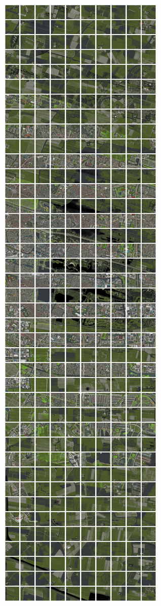 <html>
<div>
<img src="https://github.com/HakkaTjakka/NL_TILE_MAP/blob/main/18/637/-1069/r.6370.-10690.png" height="44" width="44">
<img src="https://github.com/HakkaTjakka/NL_TILE_MAP/blob/main/18/637/-1069/r.6371.-10690.png" height="44" width="44">
<img src="https://github.com/HakkaTjakka/NL_TILE_MAP/blob/main/18/637/-1069/r.6372.-10690.png" height="44" width="44">
<img src="https://github.com/HakkaTjakka/NL_TILE_MAP/blob/main/18/637/-1069/r.6373.-10690.png" height="44" width="44">
<img src="https://github.com/HakkaTjakka/NL_TILE_MAP/blob/main/18/637/-1069/r.6374.-10690.png" height="44" width="44">
<img src="https://github.com/HakkaTjakka/NL_TILE_MAP/blob/main/18/637/-1069/r.6375.-10690.png" height="44" width="44">
<img src="https://github.com/HakkaTjakka/NL_TILE_MAP/blob/main/18/637/-1069/r.6376.-10690.png" height="44" width="44">
<img src="https://github.com/HakkaTjakka/NL_TILE_MAP/blob/main/18/637/-1069/r.6377.-10690.png" height="44" width="44">
<img src="https://github.com/HakkaTjakka/NL_TILE_MAP/blob/main/18/637/-1069/r.6378.-10690.png" height="44" width="44">
<img src="https://github.com/HakkaTjakka/NL_TILE_MAP/blob/main/18/637/-1069/r.6379.-10690.png" height="44" width="44">
<img src="https://github.com/HakkaTjakka/NL_TILE_MAP/blob/main/18/638/-1069/r.6380.-10690.png" height="44" width="44">
<img src="https://github.com/HakkaTjakka/NL_TILE_MAP/blob/main/18/638/-1069/r.6381.-10690.png" height="44" width="44">
<img src="https://github.com/HakkaTjakka/NL_TILE_MAP/blob/main/18/638/-1069/r.6382.-10690.png" height="44" width="44">
<img src="https://github.com/HakkaTjakka/NL_TILE_MAP/blob/main/18/638/-1069/r.6383.-10690.png" height="44" width="44">
<img src="https://github.com/HakkaTjakka/NL_TILE_MAP/blob/main/18/638/-1069/r.6384.-10690.png" height="44" width="44">
<img src="https://github.com/HakkaTjakka/NL_TILE_MAP/blob/main/18/638/-1069/r.6385.-10690.png" height="44" width="44">
<img src="https://github.com/HakkaTjakka/NL_TILE_MAP/blob/main/18/638/-1069/r.6386.-10690.png" height="44" width="44">
<img src="https://github.com/HakkaTjakka/NL_TILE_MAP/blob/main/18/638/-1069/r.6387.-10690.png" height="44" width="44">
<img src="https://github.com/HakkaTjakka/NL_TILE_MAP/blob/main/18/638/-1069/r.6388.-10690.png" height="44" width="44">
<img src="https://github.com/HakkaTjakka/NL_TILE_MAP/blob/main/18/638/-1069/r.6389.-10690.png" height="44" width="44">
<br>
<img src="https://github.com/HakkaTjakka/NL_TILE_MAP/blob/main/18/637/-1069/r.6370.-10689.png" height="44" width="44">
<img src="https://github.com/HakkaTjakka/NL_TILE_MAP/blob/main/18/637/-1069/r.6371.-10689.png" height="44" width="44">
<img src="https://github.com/HakkaTjakka/NL_TILE_MAP/blob/main/18/637/-1069/r.6372.-10689.png" height="44" width="44">
<img src="https://github.com/HakkaTjakka/NL_TILE_MAP/blob/main/18/637/-1069/r.6373.-10689.png" height="44" width="44">
<img src="https://github.com/HakkaTjakka/NL_TILE_MAP/blob/main/18/637/-1069/r.6374.-10689.png" height="44" width="44">
<img src="https://github.com/HakkaTjakka/NL_TILE_MAP/blob/main/18/637/-1069/r.6375.-10689.png" height="44" width="44">
<img src="https://github.com/HakkaTjakka/NL_TILE_MAP/blob/main/18/637/-1069/r.6376.-10689.png" height="44" width="44">
<img src="https://github.com/HakkaTjakka/NL_TILE_MAP/blob/main/18/637/-1069/r.6377.-10689.png" height="44" width="44">
<img src="https://github.com/HakkaTjakka/NL_TILE_MAP/blob/main/18/637/-1069/r.6378.-10689.png" height="44" width="44">
<img src="https://github.com/HakkaTjakka/NL_TILE_MAP/blob/main/18/637/-1069/r.6379.-10689.png" height="44" width="44">
<img src="https://github.com/HakkaTjakka/NL_TILE_MAP/blob/main/18/638/-1069/r.6380.-10689.png" height="44" width="44">
<img src="https://github.com/HakkaTjakka/NL_TILE_MAP/blob/main/18/638/-1069/r.6381.-10689.png" height="44" width="44">
<img src="https://github.com/HakkaTjakka/NL_TILE_MAP/blob/main/18/638/-1069/r.6382.-10689.png" height="44" width="44">
<img src="https://github.com/HakkaTjakka/NL_TILE_MAP/blob/main/18/638/-1069/r.6383.-10689.png" height="44" width="44">
<img src="https://github.com/HakkaTjakka/NL_TILE_MAP/blob/main/18/638/-1069/r.6384.-10689.png" height="44" width="44">
<img src="https://github.com/HakkaTjakka/NL_TILE_MAP/blob/main/18/638/-1069/r.6385.-10689.png" height="44" width="44">
<img src="https://github.com/HakkaTjakka/NL_TILE_MAP/blob/main/18/638/-1069/r.6386.-10689.png" height="44" width="44">
<img src="https://github.com/HakkaTjakka/NL_TILE_MAP/blob/main/18/638/-1069/r.6387.-10689.png" height="44" width="44">
<img src="https://github.com/HakkaTjakka/NL_TILE_MAP/blob/main/18/638/-1069/r.6388.-10689.png" height="44" width="44">
<img src="https://github.com/HakkaTjakka/NL_TILE_MAP/blob/main/18/638/-1069/r.6389.-10689.png" height="44" width="44">
<br>
<img src="https://github.com/HakkaTjakka/NL_TILE_MAP/blob/main/18/637/-1069/r.6370.-10688.png" height="44" width="44">
<img src="https://github.com/HakkaTjakka/NL_TILE_MAP/blob/main/18/637/-1069/r.6371.-10688.png" height="44" width="44">
<img src="https://github.com/HakkaTjakka/NL_TILE_MAP/blob/main/18/637/-1069/r.6372.-10688.png" height="44" width="44">
<img src="https://github.com/HakkaTjakka/NL_TILE_MAP/blob/main/18/637/-1069/r.6373.-10688.png" height="44" width="44">
<img src="https://github.com/HakkaTjakka/NL_TILE_MAP/blob/main/18/637/-1069/r.6374.-10688.png" height="44" width="44">
<img src="https://github.com/HakkaTjakka/NL_TILE_MAP/blob/main/18/637/-1069/r.6375.-10688.png" height="44" width="44">
<img src="https://github.com/HakkaTjakka/NL_TILE_MAP/blob/main/18/637/-1069/r.6376.-10688.png" height="44" width="44">
<img src="https://github.com/HakkaTjakka/NL_TILE_MAP/blob/main/18/637/-1069/r.6377.-10688.png" height="44" width="44">
<img src="https://github.com/HakkaTjakka/NL_TILE_MAP/blob/main/18/637/-1069/r.6378.-10688.png" height="44" width="44">
<img src="https://github.com/HakkaTjakka/NL_TILE_MAP/blob/main/18/637/-1069/r.6379.-10688.png" height="44" width="44">
<img src="https://github.com/HakkaTjakka/NL_TILE_MAP/blob/main/18/638/-1069/r.6380.-10688.png" height="44" width="44">
<img src="https://github.com/HakkaTjakka/NL_TILE_MAP/blob/main/18/638/-1069/r.6381.-10688.png" height="44" width="44">
<img src="https://github.com/HakkaTjakka/NL_TILE_MAP/blob/main/18/638/-1069/r.6382.-10688.png" height="44" width="44">
<img src="https://github.com/HakkaTjakka/NL_TILE_MAP/blob/main/18/638/-1069/r.6383.-10688.png" height="44" width="44">
<img src="https://github.com/HakkaTjakka/NL_TILE_MAP/blob/main/18/638/-1069/r.6384.-10688.png" height="44" width="44">
<img src="https://github.com/HakkaTjakka/NL_TILE_MAP/blob/main/18/638/-1069/r.6385.-10688.png" height="44" width="44">
<img src="https://github.com/HakkaTjakka/NL_TILE_MAP/blob/main/18/638/-1069/r.6386.-10688.png" height="44" width="44">
<img src="https://github.com/HakkaTjakka/NL_TILE_MAP/blob/main/18/638/-1069/r.6387.-10688.png" height="44" width="44">
<img src="https://github.com/HakkaTjakka/NL_TILE_MAP/blob/main/18/638/-1069/r.6388.-10688.png" height="44" width="44">
<img src="https://github.com/HakkaTjakka/NL_TILE_MAP/blob/main/18/638/-1069/r.6389.-10688.png" height="44" width="44">
<br>
<img src="https://github.com/HakkaTjakka/NL_TILE_MAP/blob/main/18/637/-1069/r.6370.-10687.png" height="44" width="44">
<img src="https://github.com/HakkaTjakka/NL_TILE_MAP/blob/main/18/637/-1069/r.6371.-10687.png" height="44" width="44">
<img src="https://github.com/HakkaTjakka/NL_TILE_MAP/blob/main/18/637/-1069/r.6372.-10687.png" height="44" width="44">
<img src="https://github.com/HakkaTjakka/NL_TILE_MAP/blob/main/18/637/-1069/r.6373.-10687.png" height="44" width="44">
<img src="https://github.com/HakkaTjakka/NL_TILE_MAP/blob/main/18/637/-1069/r.6374.-10687.png" height="44" width="44">
<img src="https://github.com/HakkaTjakka/NL_TILE_MAP/blob/main/18/637/-1069/r.6375.-10687.png" height="44" width="44">
<img src="https://github.com/HakkaTjakka/NL_TILE_MAP/blob/main/18/637/-1069/r.6376.-10687.png" height="44" width="44">
<img src="https://github.com/HakkaTjakka/NL_TILE_MAP/blob/main/18/637/-1069/r.6377.-10687.png" height="44" width="44">
<img src="https://github.com/HakkaTjakka/NL_TILE_MAP/blob/main/18/637/-1069/r.6378.-10687.png" height="44" width="44">
<img src="https://github.com/HakkaTjakka/NL_TILE_MAP/blob/main/18/637/-1069/r.6379.-10687.png" height="44" width="44">
<img src="https://github.com/HakkaTjakka/NL_TILE_MAP/blob/main/18/638/-1069/r.6380.-10687.png" height="44" width="44">
<img src="https://github.com/HakkaTjakka/NL_TILE_MAP/blob/main/18/638/-1069/r.6381.-10687.png" height="44" width="44">
<img src="https://github.com/HakkaTjakka/NL_TILE_MAP/blob/main/18/638/-1069/r.6382.-10687.png" height="44" width="44">
<img src="https://github.com/HakkaTjakka/NL_TILE_MAP/blob/main/18/638/-1069/r.6383.-10687.png" height="44" width="44">
<img src="https://github.com/HakkaTjakka/NL_TILE_MAP/blob/main/18/638/-1069/r.6384.-10687.png" height="44" width="44">
<img src="https://github.com/HakkaTjakka/NL_TILE_MAP/blob/main/18/638/-1069/r.6385.-10687.png" height="44" width="44">
<img src="https://github.com/HakkaTjakka/NL_TILE_MAP/blob/main/18/638/-1069/r.6386.-10687.png" height="44" width="44">
<img src="https://github.com/HakkaTjakka/NL_TILE_MAP/blob/main/18/638/-1069/r.6387.-10687.png" height="44" width="44">
<img src="https://github.com/HakkaTjakka/NL_TILE_MAP/blob/main/18/638/-1069/r.6388.-10687.png" height="44" width="44">
<img src="https://github.com/HakkaTjakka/NL_TILE_MAP/blob/main/18/638/-1069/r.6389.-10687.png" height="44" width="44">
<br>
<img src="https://github.com/HakkaTjakka/NL_TILE_MAP/blob/main/18/637/-1069/r.6370.-10686.png" height="44" width="44">
<img src="https://github.com/HakkaTjakka/NL_TILE_MAP/blob/main/18/637/-1069/r.6371.-10686.png" height="44" width="44">
<img src="https://github.com/HakkaTjakka/NL_TILE_MAP/blob/main/18/637/-1069/r.6372.-10686.png" height="44" width="44">
<img src="https://github.com/HakkaTjakka/NL_TILE_MAP/blob/main/18/637/-1069/r.6373.-10686.png" height="44" width="44">
<img src="https://github.com/HakkaTjakka/NL_TILE_MAP/blob/main/18/637/-1069/r.6374.-10686.png" height="44" width="44">
<img src="https://github.com/HakkaTjakka/NL_TILE_MAP/blob/main/18/637/-1069/r.6375.-10686.png" height="44" width="44">
<img src="https://github.com/HakkaTjakka/NL_TILE_MAP/blob/main/18/637/-1069/r.6376.-10686.png" height="44" width="44">
<img src="https://github.com/HakkaTjakka/NL_TILE_MAP/blob/main/18/637/-1069/r.6377.-10686.png" height="44" width="44">
<img src="https://github.com/HakkaTjakka/NL_TILE_MAP/blob/main/18/637/-1069/r.6378.-10686.png" height="44" width="44">
<img src="https://github.com/HakkaTjakka/NL_TILE_MAP/blob/main/18/637/-1069/r.6379.-10686.png" height="44" width="44">
<img src="https://github.com/HakkaTjakka/NL_TILE_MAP/blob/main/18/638/-1069/r.6380.-10686.png" height="44" width="44">
<img src="https://github.com/HakkaTjakka/NL_TILE_MAP/blob/main/18/638/-1069/r.6381.-10686.png" height="44" width="44">
<img src="https://github.com/HakkaTjakka/NL_TILE_MAP/blob/main/18/638/-1069/r.6382.-10686.png" height="44" width="44">
<img src="https://github.com/HakkaTjakka/NL_TILE_MAP/blob/main/18/638/-1069/r.6383.-10686.png" height="44" width="44">
<img src="https://github.com/HakkaTjakka/NL_TILE_MAP/blob/main/18/638/-1069/r.6384.-10686.png" height="44" width="44">
<img src="https://github.com/HakkaTjakka/NL_TILE_MAP/blob/main/18/638/-1069/r.6385.-10686.png" height="44" width="44">
<img src="https://github.com/HakkaTjakka/NL_TILE_MAP/blob/main/18/638/-1069/r.6386.-10686.png" height="44" width="44">
<img src="https://github.com/HakkaTjakka/NL_TILE_MAP/blob/main/18/638/-1069/r.6387.-10686.png" height="44" width="44">
<img src="https://github.com/HakkaTjakka/NL_TILE_MAP/blob/main/18/638/-1069/r.6388.-10686.png" height="44" width="44">
<img src="https://github.com/HakkaTjakka/NL_TILE_MAP/blob/main/18/638/-1069/r.6389.-10686.png" height="44" width="44">
<br>
<img src="https://github.com/HakkaTjakka/NL_TILE_MAP/blob/main/18/637/-1069/r.6370.-10685.png" height="44" width="44">
<img src="https://github.com/HakkaTjakka/NL_TILE_MAP/blob/main/18/637/-1069/r.6371.-10685.png" height="44" width="44">
<img src="https://github.com/HakkaTjakka/NL_TILE_MAP/blob/main/18/637/-1069/r.6372.-10685.png" height="44" width="44">
<img src="https://github.com/HakkaTjakka/NL_TILE_MAP/blob/main/18/637/-1069/r.6373.-10685.png" height="44" width="44">
<img src="https://github.com/HakkaTjakka/NL_TILE_MAP/blob/main/18/637/-1069/r.6374.-10685.png" height="44" width="44">
<img src="https://github.com/HakkaTjakka/NL_TILE_MAP/blob/main/18/637/-1069/r.6375.-10685.png" height="44" width="44">
<img src="https://github.com/HakkaTjakka/NL_TILE_MAP/blob/main/18/637/-1069/r.6376.-10685.png" height="44" width="44">
<img src="https://github.com/HakkaTjakka/NL_TILE_MAP/blob/main/18/637/-1069/r.6377.-10685.png" height="44" width="44">
<img src="https://github.com/HakkaTjakka/NL_TILE_MAP/blob/main/18/637/-1069/r.6378.-10685.png" height="44" width="44">
<img src="https://github.com/HakkaTjakka/NL_TILE_MAP/blob/main/18/637/-1069/r.6379.-10685.png" height="44" width="44">
<img src="https://github.com/HakkaTjakka/NL_TILE_MAP/blob/main/18/638/-1069/r.6380.-10685.png" height="44" width="44">
<img src="https://github.com/HakkaTjakka/NL_TILE_MAP/blob/main/18/638/-1069/r.6381.-10685.png" height="44" width="44">
<img src="https://github.com/HakkaTjakka/NL_TILE_MAP/blob/main/18/638/-1069/r.6382.-10685.png" height="44" width="44">
<img src="https://github.com/HakkaTjakka/NL_TILE_MAP/blob/main/18/638/-1069/r.6383.-10685.png" height="44" width="44">
<img src="https://github.com/HakkaTjakka/NL_TILE_MAP/blob/main/18/638/-1069/r.6384.-10685.png" height="44" width="44">
<img src="https://github.com/HakkaTjakka/NL_TILE_MAP/blob/main/18/638/-1069/r.6385.-10685.png" height="44" width="44">
<img src="https://github.com/HakkaTjakka/NL_TILE_MAP/blob/main/18/638/-1069/r.6386.-10685.png" height="44" width="44">
<img src="https://github.com/HakkaTjakka/NL_TILE_MAP/blob/main/18/638/-1069/r.6387.-10685.png" height="44" width="44">
<img src="https://github.com/HakkaTjakka/NL_TILE_MAP/blob/main/18/638/-1069/r.6388.-10685.png" height="44" width="44">
<img src="https://github.com/HakkaTjakka/NL_TILE_MAP/blob/main/18/638/-1069/r.6389.-10685.png" height="44" width="44">
<br>
<img src="https://github.com/HakkaTjakka/NL_TILE_MAP/blob/main/18/637/-1069/r.6370.-10684.png" height="44" width="44">
<img src="https://github.com/HakkaTjakka/NL_TILE_MAP/blob/main/18/637/-1069/r.6371.-10684.png" height="44" width="44">
<img src="https://github.com/HakkaTjakka/NL_TILE_MAP/blob/main/18/637/-1069/r.6372.-10684.png" height="44" width="44">
<img src="https://github.com/HakkaTjakka/NL_TILE_MAP/blob/main/18/637/-1069/r.6373.-10684.png" height="44" width="44">
<img src="https://github.com/HakkaTjakka/NL_TILE_MAP/blob/main/18/637/-1069/r.6374.-10684.png" height="44" width="44">
<img src="https://github.com/HakkaTjakka/NL_TILE_MAP/blob/main/18/637/-1069/r.6375.-10684.png" height="44" width="44">
<img src="https://github.com/HakkaTjakka/NL_TILE_MAP/blob/main/18/637/-1069/r.6376.-10684.png" height="44" width="44">
<img src="https://github.com/HakkaTjakka/NL_TILE_MAP/blob/main/18/637/-1069/r.6377.-10684.png" height="44" width="44">
<img src="https://github.com/HakkaTjakka/NL_TILE_MAP/blob/main/18/637/-1069/r.6378.-10684.png" height="44" width="44">
<img src="https://github.com/HakkaTjakka/NL_TILE_MAP/blob/main/18/637/-1069/r.6379.-10684.png" height="44" width="44">
<img src="https://github.com/HakkaTjakka/NL_TILE_MAP/blob/main/18/638/-1069/r.6380.-10684.png" height="44" width="44">
<img src="https://github.com/HakkaTjakka/NL_TILE_MAP/blob/main/18/638/-1069/r.6381.-10684.png" height="44" width="44">
<img src="https://github.com/HakkaTjakka/NL_TILE_MAP/blob/main/18/638/-1069/r.6382.-10684.png" height="44" width="44">
<img src="https://github.com/HakkaTjakka/NL_TILE_MAP/blob/main/18/638/-1069/r.6383.-10684.png" height="44" width="44">
<img src="https://github.com/HakkaTjakka/NL_TILE_MAP/blob/main/18/638/-1069/r.6384.-10684.png" height="44" width="44">
<img src="https://github.com/HakkaTjakka/NL_TILE_MAP/blob/main/18/638/-1069/r.6385.-10684.png" height="44" width="44">
<img src="https://github.com/HakkaTjakka/NL_TILE_MAP/blob/main/18/638/-1069/r.6386.-10684.png" height="44" width="44">
<img src="https://github.com/HakkaTjakka/NL_TILE_MAP/blob/main/18/638/-1069/r.6387.-10684.png" height="44" width="44">
<img src="https://github.com/HakkaTjakka/NL_TILE_MAP/blob/main/18/638/-1069/r.6388.-10684.png" height="44" width="44">
<img src="https://github.com/HakkaTjakka/NL_TILE_MAP/blob/main/18/638/-1069/r.6389.-10684.png" height="44" width="44">
<br>
<img src="https://github.com/HakkaTjakka/NL_TILE_MAP/blob/main/18/637/-1069/r.6370.-10683.png" height="44" width="44">
<img src="https://github.com/HakkaTjakka/NL_TILE_MAP/blob/main/18/637/-1069/r.6371.-10683.png" height="44" width="44">
<img src="https://github.com/HakkaTjakka/NL_TILE_MAP/blob/main/18/637/-1069/r.6372.-10683.png" height="44" width="44">
<img src="https://github.com/HakkaTjakka/NL_TILE_MAP/blob/main/18/637/-1069/r.6373.-10683.png" height="44" width="44">
<img src="https://github.com/HakkaTjakka/NL_TILE_MAP/blob/main/18/637/-1069/r.6374.-10683.png" height="44" width="44">
<img src="https://github.com/HakkaTjakka/NL_TILE_MAP/blob/main/18/637/-1069/r.6375.-10683.png" height="44" width="44">
<img src="https://github.com/HakkaTjakka/NL_TILE_MAP/blob/main/18/637/-1069/r.6376.-10683.png" height="44" width="44">
<img src="https://github.com/HakkaTjakka/NL_TILE_MAP/blob/main/18/637/-1069/r.6377.-10683.png" height="44" width="44">
<img src="https://github.com/HakkaTjakka/NL_TILE_MAP/blob/main/18/637/-1069/r.6378.-10683.png" height="44" width="44">
<img src="https://github.com/HakkaTjakka/NL_TILE_MAP/blob/main/18/637/-1069/r.6379.-10683.png" height="44" width="44">
<img src="https://github.com/HakkaTjakka/NL_TILE_MAP/blob/main/18/638/-1069/r.6380.-10683.png" height="44" width="44">
<img src="https://github.com/HakkaTjakka/NL_TILE_MAP/blob/main/18/638/-1069/r.6381.-10683.png" height="44" width="44">
<img src="https://github.com/HakkaTjakka/NL_TILE_MAP/blob/main/18/638/-1069/r.6382.-10683.png" height="44" width="44">
<img src="https://github.com/HakkaTjakka/NL_TILE_MAP/blob/main/18/638/-1069/r.6383.-10683.png" height="44" width="44">
<img src="https://github.com/HakkaTjakka/NL_TILE_MAP/blob/main/18/638/-1069/r.6384.-10683.png" height="44" width="44">
<img src="https://github.com/HakkaTjakka/NL_TILE_MAP/blob/main/18/638/-1069/r.6385.-10683.png" height="44" width="44">
<img src="https://github.com/HakkaTjakka/NL_TILE_MAP/blob/main/18/638/-1069/r.6386.-10683.png" height="44" width="44">
<img src="https://github.com/HakkaTjakka/NL_TILE_MAP/blob/main/18/638/-1069/r.6387.-10683.png" height="44" width="44">
<img src="https://github.com/HakkaTjakka/NL_TILE_MAP/blob/main/18/638/-1069/r.6388.-10683.png" height="44" width="44">
<img src="https://github.com/HakkaTjakka/NL_TILE_MAP/blob/main/18/638/-1069/r.6389.-10683.png" height="44" width="44">
<br>
<img src="https://github.com/HakkaTjakka/NL_TILE_MAP/blob/main/18/637/-1069/r.6370.-10682.png" height="44" width="44">
<img src="https://github.com/HakkaTjakka/NL_TILE_MAP/blob/main/18/637/-1069/r.6371.-10682.png" height="44" width="44">
<img src="https://github.com/HakkaTjakka/NL_TILE_MAP/blob/main/18/637/-1069/r.6372.-10682.png" height="44" width="44">
<img src="https://github.com/HakkaTjakka/NL_TILE_MAP/blob/main/18/637/-1069/r.6373.-10682.png" height="44" width="44">
<img src="https://github.com/HakkaTjakka/NL_TILE_MAP/blob/main/18/637/-1069/r.6374.-10682.png" height="44" width="44">
<img src="https://github.com/HakkaTjakka/NL_TILE_MAP/blob/main/18/637/-1069/r.6375.-10682.png" height="44" width="44">
<img src="https://github.com/HakkaTjakka/NL_TILE_MAP/blob/main/18/637/-1069/r.6376.-10682.png" height="44" width="44">
<img src="https://github.com/HakkaTjakka/NL_TILE_MAP/blob/main/18/637/-1069/r.6377.-10682.png" height="44" width="44">
<img src="https://github.com/HakkaTjakka/NL_TILE_MAP/blob/main/18/637/-1069/r.6378.-10682.png" height="44" width="44">
<img src="https://github.com/HakkaTjakka/NL_TILE_MAP/blob/main/18/637/-1069/r.6379.-10682.png" height="44" width="44">
<img src="https://github.com/HakkaTjakka/NL_TILE_MAP/blob/main/18/638/-1069/r.6380.-10682.png" height="44" width="44">
<img src="https://github.com/HakkaTjakka/NL_TILE_MAP/blob/main/18/638/-1069/r.6381.-10682.png" height="44" width="44">
<img src="https://github.com/HakkaTjakka/NL_TILE_MAP/blob/main/18/638/-1069/r.6382.-10682.png" height="44" width="44">
<img src="https://github.com/HakkaTjakka/NL_TILE_MAP/blob/main/18/638/-1069/r.6383.-10682.png" height="44" width="44">
<img src="https://github.com/HakkaTjakka/NL_TILE_MAP/blob/main/18/638/-1069/r.6384.-10682.png" height="44" width="44">
<img src="https://github.com/HakkaTjakka/NL_TILE_MAP/blob/main/18/638/-1069/r.6385.-10682.png" height="44" width="44">
<img src="https://github.com/HakkaTjakka/NL_TILE_MAP/blob/main/18/638/-1069/r.6386.-10682.png" height="44" width="44">
<img src="https://github.com/HakkaTjakka/NL_TILE_MAP/blob/main/18/638/-1069/r.6387.-10682.png" height="44" width="44">
<img src="https://github.com/HakkaTjakka/NL_TILE_MAP/blob/main/18/638/-1069/r.6388.-10682.png" height="44" width="44">
<img src="https://github.com/HakkaTjakka/NL_TILE_MAP/blob/main/18/638/-1069/r.6389.-10682.png" height="44" width="44">
<br>
<img src="https://github.com/HakkaTjakka/NL_TILE_MAP/blob/main/18/637/-1069/r.6370.-10681.png" height="44" width="44">
<img src="https://github.com/HakkaTjakka/NL_TILE_MAP/blob/main/18/637/-1069/r.6371.-10681.png" height="44" width="44">
<img src="https://github.com/HakkaTjakka/NL_TILE_MAP/blob/main/18/637/-1069/r.6372.-10681.png" height="44" width="44">
<img src="https://github.com/HakkaTjakka/NL_TILE_MAP/blob/main/18/637/-1069/r.6373.-10681.png" height="44" width="44">
<img src="https://github.com/HakkaTjakka/NL_TILE_MAP/blob/main/18/637/-1069/r.6374.-10681.png" height="44" width="44">
<img src="https://github.com/HakkaTjakka/NL_TILE_MAP/blob/main/18/637/-1069/r.6375.-10681.png" height="44" width="44">
<img src="https://github.com/HakkaTjakka/NL_TILE_MAP/blob/main/18/637/-1069/r.6376.-10681.png" height="44" width="44">
<img src="https://github.com/HakkaTjakka/NL_TILE_MAP/blob/main/18/637/-1069/r.6377.-10681.png" height="44" width="44">
<img src="https://github.com/HakkaTjakka/NL_TILE_MAP/blob/main/18/637/-1069/r.6378.-10681.png" height="44" width="44">
<img src="https://github.com/HakkaTjakka/NL_TILE_MAP/blob/main/18/637/-1069/r.6379.-10681.png" height="44" width="44">
<img src="https://github.com/HakkaTjakka/NL_TILE_MAP/blob/main/18/638/-1069/r.6380.-10681.png" height="44" width="44">
<img src="https://github.com/HakkaTjakka/NL_TILE_MAP/blob/main/18/638/-1069/r.6381.-10681.png" height="44" width="44">
<img src="https://github.com/HakkaTjakka/NL_TILE_MAP/blob/main/18/638/-1069/r.6382.-10681.png" height="44" width="44">
<img src="https://github.com/HakkaTjakka/NL_TILE_MAP/blob/main/18/638/-1069/r.6383.-10681.png" height="44" width="44">
<img src="https://github.com/HakkaTjakka/NL_TILE_MAP/blob/main/18/638/-1069/r.6384.-10681.png" height="44" width="44">
<img src="https://github.com/HakkaTjakka/NL_TILE_MAP/blob/main/18/638/-1069/r.6385.-10681.png" height="44" width="44">
<img src="https://github.com/HakkaTjakka/NL_TILE_MAP/blob/main/18/638/-1069/r.6386.-10681.png" height="44" width="44">
<img src="https://github.com/HakkaTjakka/NL_TILE_MAP/blob/main/18/638/-1069/r.6387.-10681.png" height="44" width="44">
<img src="https://github.com/HakkaTjakka/NL_TILE_MAP/blob/main/18/638/-1069/r.6388.-10681.png" height="44" width="44">
<img src="https://github.com/HakkaTjakka/NL_TILE_MAP/blob/main/18/638/-1069/r.6389.-10681.png" height="44" width="44">
<br>
<img src="https://github.com/HakkaTjakka/NL_TILE_MAP/blob/main/18/637/-1068/r.6370.-10680.png" height="44" width="44">
<img src="https://github.com/HakkaTjakka/NL_TILE_MAP/blob/main/18/637/-1068/r.6371.-10680.png" height="44" width="44">
<img src="https://github.com/HakkaTjakka/NL_TILE_MAP/blob/main/18/637/-1068/r.6372.-10680.png" height="44" width="44">
<img src="https://github.com/HakkaTjakka/NL_TILE_MAP/blob/main/18/637/-1068/r.6373.-10680.png" height="44" width="44">
<img src="https://github.com/HakkaTjakka/NL_TILE_MAP/blob/main/18/637/-1068/r.6374.-10680.png" height="44" width="44">
<img src="https://github.com/HakkaTjakka/NL_TILE_MAP/blob/main/18/637/-1068/r.6375.-10680.png" height="44" width="44">
<img src="https://github.com/HakkaTjakka/NL_TILE_MAP/blob/main/18/637/-1068/r.6376.-10680.png" height="44" width="44">
<img src="https://github.com/HakkaTjakka/NL_TILE_MAP/blob/main/18/637/-1068/r.6377.-10680.png" height="44" width="44">
<img src="https://github.com/HakkaTjakka/NL_TILE_MAP/blob/main/18/637/-1068/r.6378.-10680.png" height="44" width="44">
<img src="https://github.com/HakkaTjakka/NL_TILE_MAP/blob/main/18/637/-1068/r.6379.-10680.png" height="44" width="44">
<img src="https://github.com/HakkaTjakka/NL_TILE_MAP/blob/main/18/638/-1068/r.6380.-10680.png" height="44" width="44">
<img src="https://github.com/HakkaTjakka/NL_TILE_MAP/blob/main/18/638/-1068/r.6381.-10680.png" height="44" width="44">
<img src="https://github.com/HakkaTjakka/NL_TILE_MAP/blob/main/18/638/-1068/r.6382.-10680.png" height="44" width="44">
<img src="https://github.com/HakkaTjakka/NL_TILE_MAP/blob/main/18/638/-1068/r.6383.-10680.png" height="44" width="44">
<img src="https://github.com/HakkaTjakka/NL_TILE_MAP/blob/main/18/638/-1068/r.6384.-10680.png" height="44" width="44">
<img src="https://github.com/HakkaTjakka/NL_TILE_MAP/blob/main/18/638/-1068/r.6385.-10680.png" height="44" width="44">
<img src="https://github.com/HakkaTjakka/NL_TILE_MAP/blob/main/18/638/-1068/r.6386.-10680.png" height="44" width="44">
<img src="https://github.com/HakkaTjakka/NL_TILE_MAP/blob/main/18/638/-1068/r.6387.-10680.png" height="44" width="44">
<img src="https://github.com/HakkaTjakka/NL_TILE_MAP/blob/main/18/638/-1068/r.6388.-10680.png" height="44" width="44">
<img src="https://github.com/HakkaTjakka/NL_TILE_MAP/blob/main/18/638/-1068/r.6389.-10680.png" height="44" width="44">
<br>
<img src="https://github.com/HakkaTjakka/NL_TILE_MAP/blob/main/18/637/-1068/r.6370.-10679.png" height="44" width="44">
<img src="https://github.com/HakkaTjakka/NL_TILE_MAP/blob/main/18/637/-1068/r.6371.-10679.png" height="44" width="44">
<img src="https://github.com/HakkaTjakka/NL_TILE_MAP/blob/main/18/637/-1068/r.6372.-10679.png" height="44" width="44">
<img src="https://github.com/HakkaTjakka/NL_TILE_MAP/blob/main/18/637/-1068/r.6373.-10679.png" height="44" width="44">
<img src="https://github.com/HakkaTjakka/NL_TILE_MAP/blob/main/18/637/-1068/r.6374.-10679.png" height="44" width="44">
<img src="https://github.com/HakkaTjakka/NL_TILE_MAP/blob/main/18/637/-1068/r.6375.-10679.png" height="44" width="44">
<img src="https://github.com/HakkaTjakka/NL_TILE_MAP/blob/main/18/637/-1068/r.6376.-10679.png" height="44" width="44">
<img src="https://github.com/HakkaTjakka/NL_TILE_MAP/blob/main/18/637/-1068/r.6377.-10679.png" height="44" width="44">
<img src="https://github.com/HakkaTjakka/NL_TILE_MAP/blob/main/18/637/-1068/r.6378.-10679.png" height="44" width="44">
<img src="https://github.com/HakkaTjakka/NL_TILE_MAP/blob/main/18/637/-1068/r.6379.-10679.png" height="44" width="44">
<img src="https://github.com/HakkaTjakka/NL_TILE_MAP/blob/main/18/638/-1068/r.6380.-10679.png" height="44" width="44">
<img src="https://github.com/HakkaTjakka/NL_TILE_MAP/blob/main/18/638/-1068/r.6381.-10679.png" height="44" width="44">
<img src="https://github.com/HakkaTjakka/NL_TILE_MAP/blob/main/18/638/-1068/r.6382.-10679.png" height="44" width="44">
<img src="https://github.com/HakkaTjakka/NL_TILE_MAP/blob/main/18/638/-1068/r.6383.-10679.png" height="44" width="44">
<img src="https://github.com/HakkaTjakka/NL_TILE_MAP/blob/main/18/638/-1068/r.6384.-10679.png" height="44" width="44">
<img src="https://github.com/HakkaTjakka/NL_TILE_MAP/blob/main/18/638/-1068/r.6385.-10679.png" height="44" width="44">
<img src="https://github.com/HakkaTjakka/NL_TILE_MAP/blob/main/18/638/-1068/r.6386.-10679.png" height="44" width="44">
<img src="https://github.com/HakkaTjakka/NL_TILE_MAP/blob/main/18/638/-1068/r.6387.-10679.png" height="44" width="44">
<img src="https://github.com/HakkaTjakka/NL_TILE_MAP/blob/main/18/638/-1068/r.6388.-10679.png" height="44" width="44">
<img src="https://github.com/HakkaTjakka/NL_TILE_MAP/blob/main/18/638/-1068/r.6389.-10679.png" height="44" width="44">
<br>
<img src="https://github.com/HakkaTjakka/NL_TILE_MAP/blob/main/18/637/-1068/r.6370.-10678.png" height="44" width="44">
<img src="https://github.com/HakkaTjakka/NL_TILE_MAP/blob/main/18/637/-1068/r.6371.-10678.png" height="44" width="44">
<img src="https://github.com/HakkaTjakka/NL_TILE_MAP/blob/main/18/637/-1068/r.6372.-10678.png" height="44" width="44">
<img src="https://github.com/HakkaTjakka/NL_TILE_MAP/blob/main/18/637/-1068/r.6373.-10678.png" height="44" width="44">
<img src="https://github.com/HakkaTjakka/NL_TILE_MAP/blob/main/18/637/-1068/r.6374.-10678.png" height="44" width="44">
<img src="https://github.com/HakkaTjakka/NL_TILE_MAP/blob/main/18/637/-1068/r.6375.-10678.png" height="44" width="44">
<img src="https://github.com/HakkaTjakka/NL_TILE_MAP/blob/main/18/637/-1068/r.6376.-10678.png" height="44" width="44">
<img src="https://github.com/HakkaTjakka/NL_TILE_MAP/blob/main/18/637/-1068/r.6377.-10678.png" height="44" width="44">
<img src="https://github.com/HakkaTjakka/NL_TILE_MAP/blob/main/18/637/-1068/r.6378.-10678.png" height="44" width="44">
<img src="https://github.com/HakkaTjakka/NL_TILE_MAP/blob/main/18/637/-1068/r.6379.-10678.png" height="44" width="44">
<img src="https://github.com/HakkaTjakka/NL_TILE_MAP/blob/main/18/638/-1068/r.6380.-10678.png" height="44" width="44">
<img src="https://github.com/HakkaTjakka/NL_TILE_MAP/blob/main/18/638/-1068/r.6381.-10678.png" height="44" width="44">
<img src="https://github.com/HakkaTjakka/NL_TILE_MAP/blob/main/18/638/-1068/r.6382.-10678.png" height="44" width="44">
<img src="https://github.com/HakkaTjakka/NL_TILE_MAP/blob/main/18/638/-1068/r.6383.-10678.png" height="44" width="44">
<img src="https://github.com/HakkaTjakka/NL_TILE_MAP/blob/main/18/638/-1068/r.6384.-10678.png" height="44" width="44">
<img src="https://github.com/HakkaTjakka/NL_TILE_MAP/blob/main/18/638/-1068/r.6385.-10678.png" height="44" width="44">
<img src="https://github.com/HakkaTjakka/NL_TILE_MAP/blob/main/18/638/-1068/r.6386.-10678.png" height="44" width="44">
<img src="https://github.com/HakkaTjakka/NL_TILE_MAP/blob/main/18/638/-1068/r.6387.-10678.png" height="44" width="44">
<img src="https://github.com/HakkaTjakka/NL_TILE_MAP/blob/main/18/638/-1068/r.6388.-10678.png" height="44" width="44">
<img src="https://github.com/HakkaTjakka/NL_TILE_MAP/blob/main/18/638/-1068/r.6389.-10678.png" height="44" width="44">
<br>
<img src="https://github.com/HakkaTjakka/NL_TILE_MAP/blob/main/18/637/-1068/r.6370.-10677.png" height="44" width="44">
<img src="https://github.com/HakkaTjakka/NL_TILE_MAP/blob/main/18/637/-1068/r.6371.-10677.png" height="44" width="44">
<img src="https://github.com/HakkaTjakka/NL_TILE_MAP/blob/main/18/637/-1068/r.6372.-10677.png" height="44" width="44">
<img src="https://github.com/HakkaTjakka/NL_TILE_MAP/blob/main/18/637/-1068/r.6373.-10677.png" height="44" width="44">
<img src="https://github.com/HakkaTjakka/NL_TILE_MAP/blob/main/18/637/-1068/r.6374.-10677.png" height="44" width="44">
<img src="https://github.com/HakkaTjakka/NL_TILE_MAP/blob/main/18/637/-1068/r.6375.-10677.png" height="44" width="44">
<img src="https://github.com/HakkaTjakka/NL_TILE_MAP/blob/main/18/637/-1068/r.6376.-10677.png" height="44" width="44">
<img src="https://github.com/HakkaTjakka/NL_TILE_MAP/blob/main/18/637/-1068/r.6377.-10677.png" height="44" width="44">
<img src="https://github.com/HakkaTjakka/NL_TILE_MAP/blob/main/18/637/-1068/r.6378.-10677.png" height="44" width="44">
<img src="https://github.com/HakkaTjakka/NL_TILE_MAP/blob/main/18/637/-1068/r.6379.-10677.png" height="44" width="44">
<img src="https://github.com/HakkaTjakka/NL_TILE_MAP/blob/main/18/638/-1068/r.6380.-10677.png" height="44" width="44">
<img src="https://github.com/HakkaTjakka/NL_TILE_MAP/blob/main/18/638/-1068/r.6381.-10677.png" height="44" width="44">
<img src="https://github.com/HakkaTjakka/NL_TILE_MAP/blob/main/18/638/-1068/r.6382.-10677.png" height="44" width="44">
<img src="https://github.com/HakkaTjakka/NL_TILE_MAP/blob/main/18/638/-1068/r.6383.-10677.png" height="44" width="44">
<img src="https://github.com/HakkaTjakka/NL_TILE_MAP/blob/main/18/638/-1068/r.6384.-10677.png" height="44" width="44">
<img src="https://github.com/HakkaTjakka/NL_TILE_MAP/blob/main/18/638/-1068/r.6385.-10677.png" height="44" width="44">
<img src="https://github.com/HakkaTjakka/NL_TILE_MAP/blob/main/18/638/-1068/r.6386.-10677.png" height="44" width="44">
<img src="https://github.com/HakkaTjakka/NL_TILE_MAP/blob/main/18/638/-1068/r.6387.-10677.png" height="44" width="44">
<img src="https://github.com/HakkaTjakka/NL_TILE_MAP/blob/main/18/638/-1068/r.6388.-10677.png" height="44" width="44">
<img src="https://github.com/HakkaTjakka/NL_TILE_MAP/blob/main/18/638/-1068/r.6389.-10677.png" height="44" width="44">
<br>
<img src="https://github.com/HakkaTjakka/NL_TILE_MAP/blob/main/18/637/-1068/r.6370.-10676.png" height="44" width="44">
<img src="https://github.com/HakkaTjakka/NL_TILE_MAP/blob/main/18/637/-1068/r.6371.-10676.png" height="44" width="44">
<img src="https://github.com/HakkaTjakka/NL_TILE_MAP/blob/main/18/637/-1068/r.6372.-10676.png" height="44" width="44">
<img src="https://github.com/HakkaTjakka/NL_TILE_MAP/blob/main/18/637/-1068/r.6373.-10676.png" height="44" width="44">
<img src="https://github.com/HakkaTjakka/NL_TILE_MAP/blob/main/18/637/-1068/r.6374.-10676.png" height="44" width="44">
<img src="https://github.com/HakkaTjakka/NL_TILE_MAP/blob/main/18/637/-1068/r.6375.-10676.png" height="44" width="44">
<img src="https://github.com/HakkaTjakka/NL_TILE_MAP/blob/main/18/637/-1068/r.6376.-10676.png" height="44" width="44">
<img src="https://github.com/HakkaTjakka/NL_TILE_MAP/blob/main/18/637/-1068/r.6377.-10676.png" height="44" width="44">
<img src="https://github.com/HakkaTjakka/NL_TILE_MAP/blob/main/18/637/-1068/r.6378.-10676.png" height="44" width="44">
<img src="https://github.com/HakkaTjakka/NL_TILE_MAP/blob/main/18/637/-1068/r.6379.-10676.png" height="44" width="44">
<img src="https://github.com/HakkaTjakka/NL_TILE_MAP/blob/main/18/638/-1068/r.6380.-10676.png" height="44" width="44">
<img src="https://github.com/HakkaTjakka/NL_TILE_MAP/blob/main/18/638/-1068/r.6381.-10676.png" height="44" width="44">
<img src="https://github.com/HakkaTjakka/NL_TILE_MAP/blob/main/18/638/-1068/r.6382.-10676.png" height="44" width="44">
<img src="https://github.com/HakkaTjakka/NL_TILE_MAP/blob/main/18/638/-1068/r.6383.-10676.png" height="44" width="44">
<img src="https://github.com/HakkaTjakka/NL_TILE_MAP/blob/main/18/638/-1068/r.6384.-10676.png" height="44" width="44">
<img src="https://github.com/HakkaTjakka/NL_TILE_MAP/blob/main/18/638/-1068/r.6385.-10676.png" height="44" width="44">
<img src="https://github.com/HakkaTjakka/NL_TILE_MAP/blob/main/18/638/-1068/r.6386.-10676.png" height="44" width="44">
<img src="https://github.com/HakkaTjakka/NL_TILE_MAP/blob/main/18/638/-1068/r.6387.-10676.png" height="44" width="44">
<img src="https://github.com/HakkaTjakka/NL_TILE_MAP/blob/main/18/638/-1068/r.6388.-10676.png" height="44" width="44">
<img src="https://github.com/HakkaTjakka/NL_TILE_MAP/blob/main/18/638/-1068/r.6389.-10676.png" height="44" width="44">
<br>
<img src="https://github.com/HakkaTjakka/NL_TILE_MAP/blob/main/18/637/-1068/r.6370.-10675.png" height="44" width="44">
<img src="https://github.com/HakkaTjakka/NL_TILE_MAP/blob/main/18/637/-1068/r.6371.-10675.png" height="44" width="44">
<img src="https://github.com/HakkaTjakka/NL_TILE_MAP/blob/main/18/637/-1068/r.6372.-10675.png" height="44" width="44">
<img src="https://github.com/HakkaTjakka/NL_TILE_MAP/blob/main/18/637/-1068/r.6373.-10675.png" height="44" width="44">
<img src="https://github.com/HakkaTjakka/NL_TILE_MAP/blob/main/18/637/-1068/r.6374.-10675.png" height="44" width="44">
<img src="https://github.com/HakkaTjakka/NL_TILE_MAP/blob/main/18/637/-1068/r.6375.-10675.png" height="44" width="44">
<img src="https://github.com/HakkaTjakka/NL_TILE_MAP/blob/main/18/637/-1068/r.6376.-10675.png" height="44" width="44">
<img src="https://github.com/HakkaTjakka/NL_TILE_MAP/blob/main/18/637/-1068/r.6377.-10675.png" height="44" width="44">
<img src="https://github.com/HakkaTjakka/NL_TILE_MAP/blob/main/18/637/-1068/r.6378.-10675.png" height="44" width="44">
<img src="https://github.com/HakkaTjakka/NL_TILE_MAP/blob/main/18/637/-1068/r.6379.-10675.png" height="44" width="44">
<img src="https://github.com/HakkaTjakka/NL_TILE_MAP/blob/main/18/638/-1068/r.6380.-10675.png" height="44" width="44">
<img src="https://github.com/HakkaTjakka/NL_TILE_MAP/blob/main/18/638/-1068/r.6381.-10675.png" height="44" width="44">
<img src="https://github.com/HakkaTjakka/NL_TILE_MAP/blob/main/18/638/-1068/r.6382.-10675.png" height="44" width="44">
<img src="https://github.com/HakkaTjakka/NL_TILE_MAP/blob/main/18/638/-1068/r.6383.-10675.png" height="44" width="44">
<img src="https://github.com/HakkaTjakka/NL_TILE_MAP/blob/main/18/638/-1068/r.6384.-10675.png" height="44" width="44">
<img src="https://github.com/HakkaTjakka/NL_TILE_MAP/blob/main/18/638/-1068/r.6385.-10675.png" height="44" width="44">
<img src="https://github.com/HakkaTjakka/NL_TILE_MAP/blob/main/18/638/-1068/r.6386.-10675.png" height="44" width="44">
<img src="https://github.com/HakkaTjakka/NL_TILE_MAP/blob/main/18/638/-1068/r.6387.-10675.png" height="44" width="44">
<img src="https://github.com/HakkaTjakka/NL_TILE_MAP/blob/main/18/638/-1068/r.6388.-10675.png" height="44" width="44">
<img src="https://github.com/HakkaTjakka/NL_TILE_MAP/blob/main/18/638/-1068/r.6389.-10675.png" height="44" width="44">
<br>
<img src="https://github.com/HakkaTjakka/NL_TILE_MAP/blob/main/18/637/-1068/r.6370.-10674.png" height="44" width="44">
<img src="https://github.com/HakkaTjakka/NL_TILE_MAP/blob/main/18/637/-1068/r.6371.-10674.png" height="44" width="44">
<img src="https://github.com/HakkaTjakka/NL_TILE_MAP/blob/main/18/637/-1068/r.6372.-10674.png" height="44" width="44">
<img src="https://github.com/HakkaTjakka/NL_TILE_MAP/blob/main/18/637/-1068/r.6373.-10674.png" height="44" width="44">
<img src="https://github.com/HakkaTjakka/NL_TILE_MAP/blob/main/18/637/-1068/r.6374.-10674.png" height="44" width="44">
<img src="https://github.com/HakkaTjakka/NL_TILE_MAP/blob/main/18/637/-1068/r.6375.-10674.png" height="44" width="44">
<img src="https://github.com/HakkaTjakka/NL_TILE_MAP/blob/main/18/637/-1068/r.6376.-10674.png" height="44" width="44">
<img src="https://github.com/HakkaTjakka/NL_TILE_MAP/blob/main/18/637/-1068/r.6377.-10674.png" height="44" width="44">
<img src="https://github.com/HakkaTjakka/NL_TILE_MAP/blob/main/18/637/-1068/r.6378.-10674.png" height="44" width="44">
<img src="https://github.com/HakkaTjakka/NL_TILE_MAP/blob/main/18/637/-1068/r.6379.-10674.png" height="44" width="44">
<img src="https://github.com/HakkaTjakka/NL_TILE_MAP/blob/main/18/638/-1068/r.6380.-10674.png" height="44" width="44">
<img src="https://github.com/HakkaTjakka/NL_TILE_MAP/blob/main/18/638/-1068/r.6381.-10674.png" height="44" width="44">
<img src="https://github.com/HakkaTjakka/NL_TILE_MAP/blob/main/18/638/-1068/r.6382.-10674.png" height="44" width="44">
<img src="https://github.com/HakkaTjakka/NL_TILE_MAP/blob/main/18/638/-1068/r.6383.-10674.png" height="44" width="44">
<img src="https://github.com/HakkaTjakka/NL_TILE_MAP/blob/main/18/638/-1068/r.6384.-10674.png" height="44" width="44">
<img src="https://github.com/HakkaTjakka/NL_TILE_MAP/blob/main/18/638/-1068/r.6385.-10674.png" height="44" width="44">
<img src="https://github.com/HakkaTjakka/NL_TILE_MAP/blob/main/18/638/-1068/r.6386.-10674.png" height="44" width="44">
<img src="https://github.com/HakkaTjakka/NL_TILE_MAP/blob/main/18/638/-1068/r.6387.-10674.png" height="44" width="44">
<img src="https://github.com/HakkaTjakka/NL_TILE_MAP/blob/main/18/638/-1068/r.6388.-10674.png" height="44" width="44">
<img src="https://github.com/HakkaTjakka/NL_TILE_MAP/blob/main/18/638/-1068/r.6389.-10674.png" height="44" width="44">
<br>
<img src="https://github.com/HakkaTjakka/NL_TILE_MAP/blob/main/18/637/-1068/r.6370.-10673.png" height="44" width="44">
<img src="https://github.com/HakkaTjakka/NL_TILE_MAP/blob/main/18/637/-1068/r.6371.-10673.png" height="44" width="44">
<img src="https://github.com/HakkaTjakka/NL_TILE_MAP/blob/main/18/637/-1068/r.6372.-10673.png" height="44" width="44">
<img src="https://github.com/HakkaTjakka/NL_TILE_MAP/blob/main/18/637/-1068/r.6373.-10673.png" height="44" width="44">
<img src="https://github.com/HakkaTjakka/NL_TILE_MAP/blob/main/18/637/-1068/r.6374.-10673.png" height="44" width="44">
<img src="https://github.com/HakkaTjakka/NL_TILE_MAP/blob/main/18/637/-1068/r.6375.-10673.png" height="44" width="44">
<img src="https://github.com/HakkaTjakka/NL_TILE_MAP/blob/main/18/637/-1068/r.6376.-10673.png" height="44" width="44">
<img src="https://github.com/HakkaTjakka/NL_TILE_MAP/blob/main/18/637/-1068/r.6377.-10673.png" height="44" width="44">
<img src="https://github.com/HakkaTjakka/NL_TILE_MAP/blob/main/18/637/-1068/r.6378.-10673.png" height="44" width="44">
<img src="https://github.com/HakkaTjakka/NL_TILE_MAP/blob/main/18/637/-1068/r.6379.-10673.png" height="44" width="44">
<img src="https://github.com/HakkaTjakka/NL_TILE_MAP/blob/main/18/638/-1068/r.6380.-10673.png" height="44" width="44">
<img src="https://github.com/HakkaTjakka/NL_TILE_MAP/blob/main/18/638/-1068/r.6381.-10673.png" height="44" width="44">
<img src="https://github.com/HakkaTjakka/NL_TILE_MAP/blob/main/18/638/-1068/r.6382.-10673.png" height="44" width="44">
<img src="https://github.com/HakkaTjakka/NL_TILE_MAP/blob/main/18/638/-1068/r.6383.-10673.png" height="44" width="44">
<img src="https://github.com/HakkaTjakka/NL_TILE_MAP/blob/main/18/638/-1068/r.6384.-10673.png" height="44" width="44">
<img src="https://github.com/HakkaTjakka/NL_TILE_MAP/blob/main/18/638/-1068/r.6385.-10673.png" height="44" width="44">
<img src="https://github.com/HakkaTjakka/NL_TILE_MAP/blob/main/18/638/-1068/r.6386.-10673.png" height="44" width="44">
<img src="https://github.com/HakkaTjakka/NL_TILE_MAP/blob/main/18/638/-1068/r.6387.-10673.png" height="44" width="44">
<img src="https://github.com/HakkaTjakka/NL_TILE_MAP/blob/main/18/638/-1068/r.6388.-10673.png" height="44" width="44">
<img src="https://github.com/HakkaTjakka/NL_TILE_MAP/blob/main/18/638/-1068/r.6389.-10673.png" height="44" width="44">
<br>
<img src="https://github.com/HakkaTjakka/NL_TILE_MAP/blob/main/18/637/-1068/r.6370.-10672.png" height="44" width="44">
<img src="https://github.com/HakkaTjakka/NL_TILE_MAP/blob/main/18/637/-1068/r.6371.-10672.png" height="44" width="44">
<img src="https://github.com/HakkaTjakka/NL_TILE_MAP/blob/main/18/637/-1068/r.6372.-10672.png" height="44" width="44">
<img src="https://github.com/HakkaTjakka/NL_TILE_MAP/blob/main/18/637/-1068/r.6373.-10672.png" height="44" width="44">
<img src="https://github.com/HakkaTjakka/NL_TILE_MAP/blob/main/18/637/-1068/r.6374.-10672.png" height="44" width="44">
<img src="https://github.com/HakkaTjakka/NL_TILE_MAP/blob/main/18/637/-1068/r.6375.-10672.png" height="44" width="44">
<img src="https://github.com/HakkaTjakka/NL_TILE_MAP/blob/main/18/637/-1068/r.6376.-10672.png" height="44" width="44">
<img src="https://github.com/HakkaTjakka/NL_TILE_MAP/blob/main/18/637/-1068/r.6377.-10672.png" height="44" width="44">
<img src="https://github.com/HakkaTjakka/NL_TILE_MAP/blob/main/18/637/-1068/r.6378.-10672.png" height="44" width="44">
<img src="https://github.com/HakkaTjakka/NL_TILE_MAP/blob/main/18/637/-1068/r.6379.-10672.png" height="44" width="44">
<img src="https://github.com/HakkaTjakka/NL_TILE_MAP/blob/main/18/638/-1068/r.6380.-10672.png" height="44" width="44">
<img src="https://github.com/HakkaTjakka/NL_TILE_MAP/blob/main/18/638/-1068/r.6381.-10672.png" height="44" width="44">
<img src="https://github.com/HakkaTjakka/NL_TILE_MAP/blob/main/18/638/-1068/r.6382.-10672.png" height="44" width="44">
<img src="https://github.com/HakkaTjakka/NL_TILE_MAP/blob/main/18/638/-1068/r.6383.-10672.png" height="44" width="44">
<img src="https://github.com/HakkaTjakka/NL_TILE_MAP/blob/main/18/638/-1068/r.6384.-10672.png" height="44" width="44">
<img src="https://github.com/HakkaTjakka/NL_TILE_MAP/blob/main/18/638/-1068/r.6385.-10672.png" height="44" width="44">
<img src="https://github.com/HakkaTjakka/NL_TILE_MAP/blob/main/18/638/-1068/r.6386.-10672.png" height="44" width="44">
<img src="https://github.com/HakkaTjakka/NL_TILE_MAP/blob/main/18/638/-1068/r.6387.-10672.png" height="44" width="44">
<img src="https://github.com/HakkaTjakka/NL_TILE_MAP/blob/main/18/638/-1068/r.6388.-10672.png" height="44" width="44">
<img src="https://github.com/HakkaTjakka/NL_TILE_MAP/blob/main/18/638/-1068/r.6389.-10672.png" height="44" width="44">
<br>
<img src="https://github.com/HakkaTjakka/NL_TILE_MAP/blob/main/18/637/-1068/r.6370.-10671.png" height="44" width="44">
<img src="https://github.com/HakkaTjakka/NL_TILE_MAP/blob/main/18/637/-1068/r.6371.-10671.png" height="44" width="44">
<img src="https://github.com/HakkaTjakka/NL_TILE_MAP/blob/main/18/637/-1068/r.6372.-10671.png" height="44" width="44">
<img src="https://github.com/HakkaTjakka/NL_TILE_MAP/blob/main/18/637/-1068/r.6373.-10671.png" height="44" width="44">
<img src="https://github.com/HakkaTjakka/NL_TILE_MAP/blob/main/18/637/-1068/r.6374.-10671.png" height="44" width="44">
<img src="https://github.com/HakkaTjakka/NL_TILE_MAP/blob/main/18/637/-1068/r.6375.-10671.png" height="44" width="44">
<img src="https://github.com/HakkaTjakka/NL_TILE_MAP/blob/main/18/637/-1068/r.6376.-10671.png" height="44" width="44">
<img src="https://github.com/HakkaTjakka/NL_TILE_MAP/blob/main/18/637/-1068/r.6377.-10671.png" height="44" width="44">
<img src="https://github.com/HakkaTjakka/NL_TILE_MAP/blob/main/18/637/-1068/r.6378.-10671.png" height="44" width="44">
<img src="https://github.com/HakkaTjakka/NL_TILE_MAP/blob/main/18/637/-1068/r.6379.-10671.png" height="44" width="44">
<img src="https://github.com/HakkaTjakka/NL_TILE_MAP/blob/main/18/638/-1068/r.6380.-10671.png" height="44" width="44">
<img src="https://github.com/HakkaTjakka/NL_TILE_MAP/blob/main/18/638/-1068/r.6381.-10671.png" height="44" width="44">
<img src="https://github.com/HakkaTjakka/NL_TILE_MAP/blob/main/18/638/-1068/r.6382.-10671.png" height="44" width="44">
<img src="https://github.com/HakkaTjakka/NL_TILE_MAP/blob/main/18/638/-1068/r.6383.-10671.png" height="44" width="44">
<img src="https://github.com/HakkaTjakka/NL_TILE_MAP/blob/main/18/638/-1068/r.6384.-10671.png" height="44" width="44">
<img src="https://github.com/HakkaTjakka/NL_TILE_MAP/blob/main/18/638/-1068/r.6385.-10671.png" height="44" width="44">
<img src="https://github.com/HakkaTjakka/NL_TILE_MAP/blob/main/18/638/-1068/r.6386.-10671.png" height="44" width="44">
<img src="https://github.com/HakkaTjakka/NL_TILE_MAP/blob/main/18/638/-1068/r.6387.-10671.png" height="44" width="44">
<img src="https://github.com/HakkaTjakka/NL_TILE_MAP/blob/main/18/638/-1068/r.6388.-10671.png" height="44" width="44">
<img src="https://github.com/HakkaTjakka/NL_TILE_MAP/blob/main/18/638/-1068/r.6389.-10671.png" height="44" width="44">
<br>
</div>
</html>
